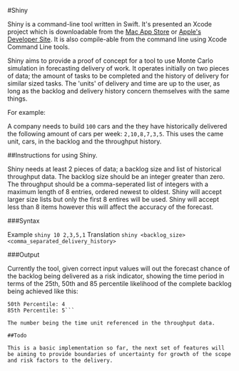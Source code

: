 #Shiny

Shiny is a command-line tool written in Swift. It's presented an Xcode project which is downloadable from the [Mac App Store](https://apps.apple.com/gb/app/xcode/id497799835?mt=12) or [Apple's Developer Site](developer.apple.com).
It is also compile-able from the command line using Xcode Command Line tools.

Shiny aims to provide a proof of concept for a tool to use Monte Carlo simulation in forecasting delivery of work. 
It operates initially on two pieces of data; the amount of tasks to be completed and the history of delivery for similar sized tasks.
The 'units' of delivery and time are up to the user, as long as the backlog and delivery history concern themselves with the same things.

For example:

A company needs to build `100` cars and the they have historically delivered the following amount of cars per week: `2,10,8,7,3,5`. This uses the came unit, cars, in the backlog and the throughput history.


##Instructions for using Shiny.

Shiny needs at least 2 pieces of data; a backlog size and list of historical throughput data.
The backlog size should be an integer greater than zero.
The throughput should be a comma-seperated list of integers with a maximum length of 8 entries, ordered newest to oldest.
Shiny will accept larger size lists but only the first 8 entires will be used.
Shiny will accept less than 8 items however this will affect the accuracy of the forecast.

###Syntax

Example `shiny 10 2,3,5,1`
Translation  `shiny <backlog_size> <comma_separated_delivery_history>`

###Output

Currently the tool, given correct input values will out the forecast chance of the backlog being delivered as a risk indicator, showing the time period in terms of the 25th, 50th and 85 percentile likelihood of the complete backlog being achieved like this:

```25th Percentile: 3
50th Percentile: 4
85th Percentile: 5```

The number being the time unit referenced in the throughput data.

##Todo

This is a basic implementation so far, the next set of features will be aiming to provide boundaries of uncertainty for growth of the scope and risk factors to the delivery. 
